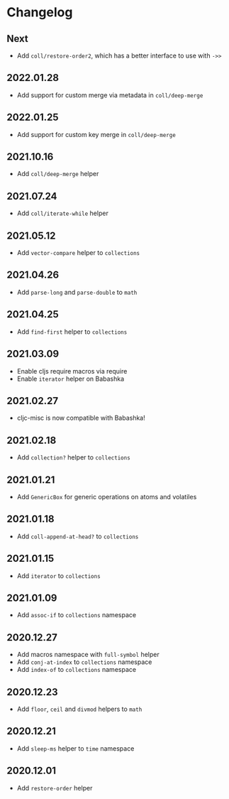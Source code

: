 # Changelog

## Next
- Add `coll/restore-order2`, which has a better interface to use with `->>`

## 2022.01.28
- Add support for custom merge via metadata in `coll/deep-merge`

## 2022.01.25
- Add support for custom key merge in `coll/deep-merge`

## 2021.10.16
- Add `coll/deep-merge` helper

## 2021.07.24
- Add `coll/iterate-while` helper

## 2021.05.12
- Add `vector-compare` helper to `collections`

## 2021.04.26
- Add `parse-long` and `parse-double` to `math`

## 2021.04.25
- Add `find-first` helper to `collections`

## 2021.03.09
- Enable cljs require macros via require
- Enable `iterator` helper on Babashka

## 2021.02.27
- cljc-misc is now compatible with Babashka!

## 2021.02.18
- Add `collection?` helper to `collections`

## 2021.01.21
- Add `GenericBox` for generic operations on atoms and volatiles

## 2021.01.18
- Add `coll-append-at-head?` to `collections` 

## 2021.01.15
- Add `iterator` to `collections`

## 2021.01.09
- Add `assoc-if` to `collections` namespace

## 2020.12.27
- Add macros namespace with `full-symbol` helper
- Add `conj-at-index` to `collections` namespace
- Add `index-of` to `collections` namespace

## 2020.12.23
- Add `floor`, `ceil` and `divmod` helpers to `math`

## 2020.12.21
- Add `sleep-ms` helper to `time` namespace

## 2020.12.01
- Add `restore-order` helper
